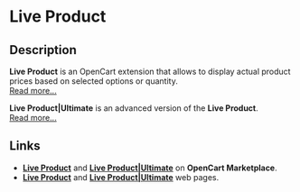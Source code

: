 # Live Product

## Description
**Live Product** is an OpenCart extension that allows to display actual product prices based on selected options or quantity.  
[Read more...](./module/README.md)

**Live Product|Ultimate** is an advanced version of the **Live Product**.  
[Read more...](./addons/ultimate/README.md)

## Links
* **[Live Product](https://www.opencart.com/index.php?route=marketplace/extension/info&extension_id=44968)** and **[Live Product|Ultimate](https://www.opencart.com/index.php?route=marketplace/extension/info&extension_id=35460)** on **OpenCart Marketplace**.
* **[Live Product](https://www.ocmod.space/live-product)** and **[Live Product|Ultimate](https://www.ocmod.space/live-product--ultimate)** web pages.
